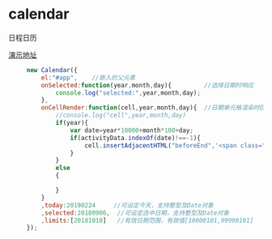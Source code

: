 # calendar
日程日历

<a target="_blank" href="http://htmlpreview.github.io/?http://github.com/anderpang/calendar/blob/master/index.html">演示地址</a>

```javascript
     new Calendar({
         el:"#app",    //嵌入的父元素 
         onSelected:function(year,month,day){         //选择日期时响应
             console.log("selected:",year,month,day);
         },
         onCellRender:function(cell,year,month,day){  //日期单元格渲染时回调,year为0时为disabled的单元格
             //console.log("cell",year,month,day)
             if(year){
                 var date=year*10000+month*100+day;
                 if(activityData.indexOf(date)!==-1){
                     cell.insertAdjacentHTML("beforeEnd",'<span class="cld-dot"></span>');
                 }
             }
             else
             {

             }
         }
         ,today:20190224     //可设定今天，支持整型及Date对象
         ,selected:20180906,  //可设定选中日期，支持整型及Date对象
         ,limits:[20181010]   //有效日期范围，有效值[10000101,99990101]
     });
